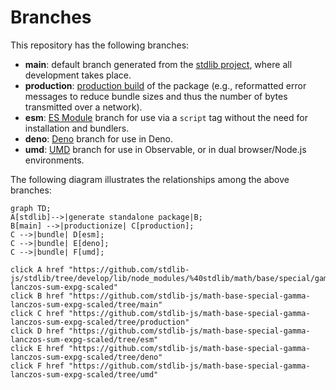 <!--

@license Apache-2.0

Copyright (c) 2022 The Stdlib Authors.

Licensed under the Apache License, Version 2.0 (the "License");
you may not use this file except in compliance with the License.
You may obtain a copy of the License at

    http://www.apache.org/licenses/LICENSE-2.0

Unless required by applicable law or agreed to in writing, software
distributed under the License is distributed on an "AS IS" BASIS,
WITHOUT WARRANTIES OR CONDITIONS OF ANY KIND, either express or implied.
See the License for the specific language governing permissions and
limitations under the License.

-->

# Branches

This repository has the following branches:

-   **main**: default branch generated from the [stdlib project][stdlib-url], where all development takes place.
-   **production**: [production build][production-url] of the package (e.g., reformatted error messages to reduce bundle sizes and thus the number of bytes transmitted over a network).
-   **esm**: [ES Module][esm-url] branch for use via a `script` tag without the need for installation and bundlers.
-   **deno**: [Deno][deno-url] branch for use in Deno.
-   **umd**: [UMD][umd-url] branch for use in Observable, or in dual browser/Node.js environments.

The following diagram illustrates the relationships among the above branches:

```mermaid
graph TD;
A[stdlib]-->|generate standalone package|B;
B[main] -->|productionize| C[production];
C -->|bundle| D[esm];
C -->|bundle| E[deno];
C -->|bundle| F[umd];

click A href "https://github.com/stdlib-js/stdlib/tree/develop/lib/node_modules/%40stdlib/math/base/special/gamma-lanczos-sum-expg-scaled"
click B href "https://github.com/stdlib-js/math-base-special-gamma-lanczos-sum-expg-scaled/tree/main"
click C href "https://github.com/stdlib-js/math-base-special-gamma-lanczos-sum-expg-scaled/tree/production"
click D href "https://github.com/stdlib-js/math-base-special-gamma-lanczos-sum-expg-scaled/tree/esm"
click E href "https://github.com/stdlib-js/math-base-special-gamma-lanczos-sum-expg-scaled/tree/deno"
click F href "https://github.com/stdlib-js/math-base-special-gamma-lanczos-sum-expg-scaled/tree/umd"
```

[stdlib-url]: https://github.com/stdlib-js/stdlib/tree/develop/lib/node_modules/%40stdlib/math/base/special/gamma-lanczos-sum-expg-scaled
[production-url]: https://github.com/stdlib-js/math-base-special-gamma-lanczos-sum-expg-scaled/tree/production
[deno-url]: https://github.com/stdlib-js/math-base-special-gamma-lanczos-sum-expg-scaled/tree/deno
[umd-url]: https://github.com/stdlib-js/math-base-special-gamma-lanczos-sum-expg-scaled/tree/umd
[esm-url]: https://github.com/stdlib-js/math-base-special-gamma-lanczos-sum-expg-scaled/tree/esm